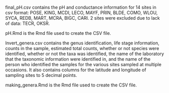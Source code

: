 final_pH.csv contains the pH and conductance information for 14 sites in csv format:
POSE, KING, MCDI, LECO, MAYF, PRIN, BLDE, COMO, WLOU, SYCA, REDB, MART, MCRA, BIGC, CARI.
2 sites were excluded due to lack of data: TECR, OKSR.

pH.Rmd is the Rmd file used to create the CSV file. 

Invert_genera.csv contains the genus identification, life stage information, counts in the sample, estimated total counts, whether or not species were identified, whether or not the taxa was identified, the name of the laboratory that the taxonomic information were identified in, and the name of the person who identified the samples for the various sites sampled at multiple occasions. It also contains columns for the latitude and longitude of sampling sites to 5 decimal points.

making_genera.Rmd is the Rmd file used to create the CSV file. 
